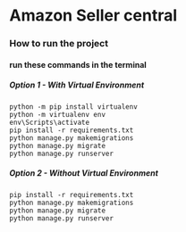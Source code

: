 # Amazon Seller central
### How to run the project
#### run these commands in the terminal
##### Option 1 - With Virtual Environment
```
python -m pip install virtualenv
python -m virtualenv env
env\Scripts\activate
pip install -r requirements.txt
python manage.py makemigrations
python manage.py migrate
python manage.py runserver
```
##### Option 2 - Without Virtual Environment
```
pip install -r requirements.txt
python manage.py makemigrations
python manage.py migrate
python manage.py runserver
```